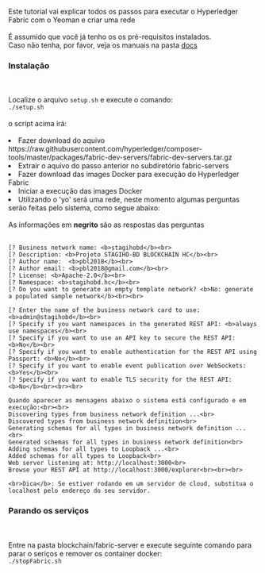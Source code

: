 <p>
    Este tutorial vai explicar todos os passos para executar o Hyperledger Fabric com o Yeoman e criar uma rede<br><br>
    É assumido que você já tenho os os pré-requisitos instalados.<br>
    Caso não tenha, por favor, veja os manuais na pasta <a href="docs">docs</a></b>
</p>

<p>
    <b><h3>Instalação</h3></b><br><br>
    Localize o arquivo <code>setup.sh</code> e execute o comando: <br>
    <code>./setup.sh</code><br><br>
    o script acima irá:<br><br>
    <li>Fazer download do aquivo https://raw.githubusercontent.com/hyperledger/composer-tools/master/packages/fabric-dev-servers/fabric-dev-servers.tar.gz
    <li>Extrair o aquivo do passo anterior no subdiretório fabric-servers
    <li>Fazer download das images Docker para execução do Hyperledger Fabric
    <li>Iniciar a execução das images Docker
    <li>Utilizando o 'yo' será uma rede, neste momento algumas perguntas serão feitas pelo sistema, como segue abaixo:<br><br>
    As informações em <b>negrito</b> são as respostas das perguntas<br><br>

    [? Business network name: <b>stagihobd</b><br>
    [? Description: <b>Projeto STAGIHO-BD BLOCKCHAIN HC</b><br>
    [? Author name:  <b>pbl2018</b><br>
    [? Author email: <b>pbl2018@gmail.com</b><br>
    [? License: <b>Apache-2.0</b><br>
    [? Namespace: <b>stagihobd.hc</b><br>
    [? Do you want to generate an empty template network? <b>No: generate a populated sample network</b><br><br>

    [? Enter the name of the business network card to use: <b>admin@stagihobd</b><br>
    [? Specify if you want namespaces in the generated REST API: <b>always use namespaces</b><br>
    [? Specify if you want to use an API key to secure the REST API: <b>No</b><br>
    [? Specify if you want to enable authentication for the REST API using Passport: <b>No</b><br>
    [? Specify if you want to enable event publication over WebSockets: <b>Yes</b><br>
    [? Specify if you want to enable TLS security for the REST API: <b>No</b><br><br><br>

    Quando aparecer as mensagens abaixo o sistema está configurado e em execução:<br><br>
    Discovering types from business network definition ...<br>
    Discovered types from business network definition<br>
    Generating schemas for all types in business network definition ...<br>
    Generated schemas for all types in business network definition<br>
    Adding schemas for all types to Loopback ...<br>
    Added schemas for all types to Loopback<br>
    Web server listening at: http://localhost:3000<br>
    Browse your REST API at http://localhost:3000/explorer<br><br><br>

    <br>Dica</b>: Se estiver rodando em um servidor de cloud, substitua o localhost pelo endereço do seu servidor.

</p>

<p>
    <b><h3>Parando os serviços</h3></b><br><br>
    Entre na pasta blockchain/fabric-server e execute seguinte comando para parar o seriços e remover os container docker: <br>
    <code>./stopFabric.sh </code>
</p>
